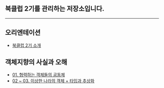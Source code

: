 ## 북클럽 2기를 관리하는 저장소입니다.

---

## 오리엔테이션 
- [북클럽 2기 소개](https://curvy-roast-a88.notion.site/2-e2fe4d3df29c46bb86ecddfab582eca6)

## 객체지향의 사실과 오해
- [01. 협력하는 객체들의 공동체](https://www.notion.so/2-950822d02b224f9dab212cb25cd52738)
- [02 ~ 03. 이상한 나라의 객체 + 타입과 추상화](https://curvy-roast-a88.notion.site/3-778d5dbecac24480811be80e1e465eca)
